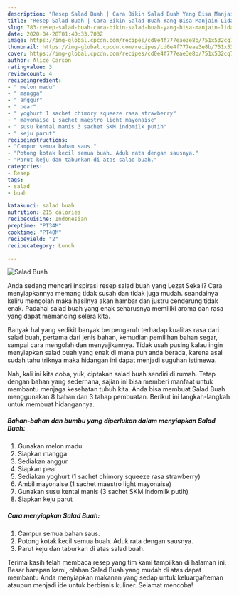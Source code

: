 ```yaml
---
description: "Resep Salad Buah | Cara Bikin Salad Buah Yang Bisa Manjain Lidah"
title: "Resep Salad Buah | Cara Bikin Salad Buah Yang Bisa Manjain Lidah"
slug: 783-resep-salad-buah-cara-bikin-salad-buah-yang-bisa-manjain-lidah
date: 2020-04-28T01:40:33.703Z
image: https://img-global.cpcdn.com/recipes/cd0e4f777eae3e8b/751x532cq70/salad-buah-foto-resep-utama.jpg
thumbnail: https://img-global.cpcdn.com/recipes/cd0e4f777eae3e8b/751x532cq70/salad-buah-foto-resep-utama.jpg
cover: https://img-global.cpcdn.com/recipes/cd0e4f777eae3e8b/751x532cq70/salad-buah-foto-resep-utama.jpg
author: Alice Carson
ratingvalue: 3
reviewcount: 4
recipeingredient:
- " melon madu"
- " mangga"
- " anggur"
- " pear"
- " yoghurt 1 sachet chimory squeeze rasa strawberry"
- " mayonaise 1 sachet maestro light mayonaise"
- " susu kental manis 3 sachet SKM indomilk putih"
- " keju parut"
recipeinstructions:
- "Campur semua bahan saus."
- "Potong kotak kecil semua buah. Aduk rata dengan sausnya."
- "Parut keju dan taburkan di atas salad buah."
categories:
- Resep
tags:
- salad
- buah

katakunci: salad buah 
nutrition: 215 calories
recipecuisine: Indonesian
preptime: "PT34M"
cooktime: "PT40M"
recipeyield: "2"
recipecategory: Lunch

---
```



![Salad Buah](https://img-global.cpcdn.com/recipes/cd0e4f777eae3e8b/751x532cq70/salad-buah-foto-resep-utama.jpg)

Anda sedang mencari inspirasi resep salad buah yang Lezat Sekali? Cara menyiapkannya memang tidak susah dan tidak juga mudah. seandainya keliru mengolah maka hasilnya akan hambar dan justru cenderung tidak enak. Padahal salad buah yang enak seharusnya memiliki aroma dan rasa yang dapat memancing selera kita.

Banyak hal yang sedikit banyak berpengaruh terhadap kualitas rasa dari salad buah, pertama dari jenis bahan, kemudian pemilihan bahan segar, sampai cara mengolah dan menyajikannya. Tidak usah pusing kalau ingin menyiapkan salad buah yang enak di mana pun anda berada, karena asal sudah tahu triknya maka hidangan ini dapat menjadi suguhan istimewa.




Nah, kali ini kita coba, yuk, ciptakan salad buah sendiri di rumah. Tetap dengan bahan yang sederhana, sajian ini bisa memberi manfaat untuk membantu menjaga kesehatan tubuh kita. Anda bisa membuat Salad Buah menggunakan 8 bahan dan 3 tahap pembuatan. Berikut ini langkah-langkah untuk membuat hidangannya.

<!--inarticleads1-->

##### Bahan-bahan dan bumbu yang diperlukan dalam menyiapkan Salad Buah:

1. Gunakan  melon madu
1. Siapkan  mangga
1. Sediakan  anggur
1. Siapkan  pear
1. Sediakan  yoghurt (1 sachet chimory squeeze rasa strawberry)
1. Ambil  mayonaise (1 sachet maestro light mayonaise)
1. Gunakan  susu kental manis (3 sachet SKM indomilk putih)
1. Siapkan  keju parut




<!--inarticleads2-->

##### Cara menyiapkan Salad Buah:

1. Campur semua bahan saus.
1. Potong kotak kecil semua buah. Aduk rata dengan sausnya.
1. Parut keju dan taburkan di atas salad buah.




Terima kasih telah membaca resep yang tim kami tampilkan di halaman ini. Besar harapan kami, olahan Salad Buah yang mudah di atas dapat membantu Anda menyiapkan makanan yang sedap untuk keluarga/teman ataupun menjadi ide untuk berbisnis kuliner. Selamat mencoba!
